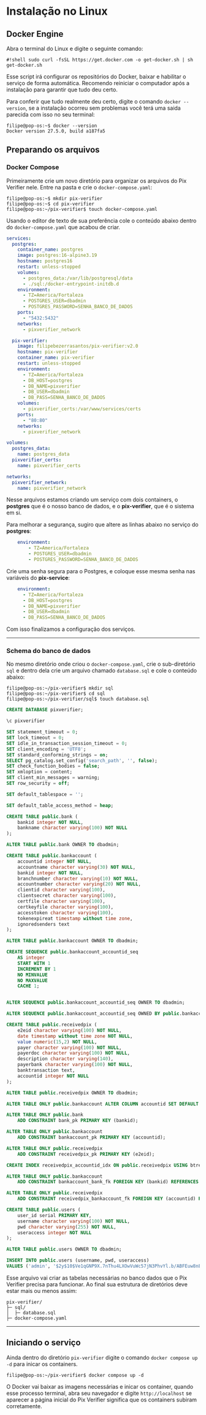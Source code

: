 # **Instalação no Linux**

## **Docker Engine**

Abra o terminal do Linux e digite o seguinte comando:

`#!shell sudo curl -fsSL https://get.docker.com -o get-docker.sh | sh get-docker.sh`

Esse script irá configurar os repositórios do Docker, baixar e habilitar o serviço de forma automática. Recomendo reiniciar o computador após a instalação para garantir que tudo deu certo.

Para conferir que tudo realmente deu certo, digite o comando `docker --version`, se a instalação ocorreu sem problemas você terá uma saida parecida com isso no seu terminal:

``` console title="Terminal Linux"
filipe@pop-os:~$ docker --version
Docker version 27.5.0, build a187fa5
```

## **Preparando os arquivos**

### **Docker Compose**

Primeiramente crie um novo diretório para organizar os arquivos do Pix Verifier nele. Entre na pasta e crie o `docker-compose.yaml`:

``` console title="Terminal Linux"
filipe@pop-os:~$ mkdir pix-verifier
filipe@pop-os:~$ cd pix-verifier
filipe@pop-os:~/pix-verifier$ touch docker-compose.yaml
```
Usando o editor de texto de sua preferência cole o conteúdo abaixo dentro do `docker-compose.yaml` que acabou de criar.

``` yaml title="docker-compose.yaml" linenums="1"
services:
  postgres:
    container_name: postgres
    image: postgres:16-alpine3.19
    hostname: postgres16
    restart: unless-stopped
    volumes:
      - postgres_data:/var/lib/postgresql/data
      - ./sql:/docker-entrypoint-initdb.d
    environment:
      - TZ=America/Fortaleza
      - POSTGRES_USER=dbadmin
      - POSTGRES_PASSWORD=SENHA_BANCO_DE_DADOS
    ports:
      - "5432:5432"
    networks:
      - pixverifier_network

  pix-verifier:
    image: filipebezerrasantos/pix-verifier:v2.0
    hostname: pix-verifier
    container_name: pix-verifier
    restart: unless-stopped
    environment:
      - TZ=America/Fortaleza
      - DB_HOST=postgres
      - DB_NAME=pixverifier
      - DB_USER=dbadmin
      - DB_PASS=SENHA_BANCO_DE_DADOS
    volumes:
      - pixverifier_certs:/var/www/services/certs
    ports:
      - "80:80"
    networks:
      - pixverifier_network

volumes:
  postgres_data:
    name: postgres_data
  pixverifier_certs:
    name: pixverifier_certs

networks:
  pixverifier_network:
    name: pixverifier_network
```

Nesse arquivos estamos criando um serviço com dois containers, o **postgres** que é o nosso banco de dados, e o **pix-verifier**, que é o sistema em si.

Para melhorar a segurança, sugiro que altere as linhas abaixo no serviço do **postgres**:

``` yaml title="docker-compose.yaml >> postgres" linenums="10" hl_lines="4"
    environment:
        - TZ=America/Fortaleza
        - POSTGRES_USER=dbadmin
        - POSTGRES_PASSWORD=SENHA_BANCO_DE_DADOS
```

Crie uma senha segura para o Postgres, e coloque esse mesma senha nas variáveis do **pix-service**:

``` yaml title="docker-compose.yaml >> pix-service" linenums="24" hl_lines="6"
    environment:
      - TZ=America/Fortaleza
      - DB_HOST=postgres
      - DB_NAME=pixverifier
      - DB_USER=dbadmin
      - DB_PASS=SENHA_BANCO_DE_DADOS
```

Com isso finalizamos a configuração dos serviços.

---

### **Schema do banco de dados**

No mesmo diretório onde criou o `docker-compose.yaml`, crie o sub-diretório `sql` e dentro dela crie um arquivo chamado `database.sql` e cole o conteúdo abaixo:

``` console title="Terminal Linux"
filipe@pop-os:~/pix-verifier$ mkdir sql
filipe@pop-os:~/pix-verifier$ cd sql
filipe@pop-os:~/pix-verifier/sql$ touch database.sql
```

``` sql title="database.sql" linenums="1"
CREATE DATABASE pixverifier;

\c pixverifier

SET statement_timeout = 0;
SET lock_timeout = 0;
SET idle_in_transaction_session_timeout = 0;
SET client_encoding = 'UTF8';
SET standard_conforming_strings = on;
SELECT pg_catalog.set_config('search_path', '', false);
SET check_function_bodies = false;
SET xmloption = content;
SET client_min_messages = warning;
SET row_security = off;

SET default_tablespace = '';

SET default_table_access_method = heap;

CREATE TABLE public.bank (
    bankid integer NOT NULL,
    bankname character varying(100) NOT NULL
);

ALTER TABLE public.bank OWNER TO dbadmin;

CREATE TABLE public.bankaccount (
    accountid integer NOT NULL,
    accountname character varying(30) NOT NULL,
    bankid integer NOT NULL,
    branchnumber character varying(10) NOT NULL,
    accountnumber character varying(20) NOT NULL,
    clientid character varying(100),
    clientsecret character varying(100),
    certfile character varying(100),
    certkeyfile character varying(100),
    accesstoken character varying(100),
    tokenexpireat timestamp without time zone,
    ignoredsenders text
);

ALTER TABLE public.bankaccount OWNER TO dbadmin;

CREATE SEQUENCE public.bankaccount_accountid_seq
    AS integer
    START WITH 1
    INCREMENT BY 1
    NO MINVALUE
    NO MAXVALUE
    CACHE 1;


ALTER SEQUENCE public.bankaccount_accountid_seq OWNER TO dbadmin;

ALTER SEQUENCE public.bankaccount_accountid_seq OWNED BY public.bankaccount.accountid;

CREATE TABLE public.receivedpix (
    e2eid character varying(100) NOT NULL,
    date timestamp without time zone NOT NULL,
    value numeric(15,2) NOT NULL,
    payer character varying(100) NOT NULL,
    payerdoc character varying(100) NOT NULL,
    description character varying(140),
    payerbank character varying(100) NOT NULL,
    banktransaction text,
    accountid integer NOT NULL
);

ALTER TABLE public.receivedpix OWNER TO dbadmin;

ALTER TABLE ONLY public.bankaccount ALTER COLUMN accountid SET DEFAULT nextval('public.bankaccount_accountid_seq'::regclass);

ALTER TABLE ONLY public.bank
    ADD CONSTRAINT bank_pk PRIMARY KEY (bankid);

ALTER TABLE ONLY public.bankaccount
    ADD CONSTRAINT bankaccount_pk PRIMARY KEY (accountid);

ALTER TABLE ONLY public.receivedpix
    ADD CONSTRAINT receivedpix_pk PRIMARY KEY (e2eid);

CREATE INDEX receivedpix_accountid_idx ON public.receivedpix USING btree (accountid);

ALTER TABLE ONLY public.bankaccount
    ADD CONSTRAINT bankaccount_bank_fk FOREIGN KEY (bankid) REFERENCES public.bank(bankid) ON UPDATE CASCADE ON DELETE CASCADE;

ALTER TABLE ONLY public.receivedpix
    ADD CONSTRAINT receivedpix_bankaccount_fk FOREIGN KEY (accountid) REFERENCES public.bankaccount(accountid) ON UPDATE CASCADE ON DELETE CASCADE;

CREATE TABLE public.users (
    user_id serial PRIMARY KEY,
    username character varying(100) NOT NULL,
    pwd character varying(255) NOT NULL,
    useraccess integer NOT NULL
);

ALTER TABLE public.users OWNER TO dbadmin;

INSERT INTO public.users (username, pwd, useraccess) 
VALUES ('admin', '$2y$10$Ve1qGNP9X.7nThu4LXOwVuWc57jN3PhvYl.b/ABFEuw8nE3LPSDVe', 2);

```

Esse arquivo vai criar as tabelas necessárias no banco dados que o Pix Verifier precisa para funcionar. Ao final sua estrutura de diretórios deve estar mais ou menos assim:

```
pix-verifier/
├─ sql/
│  ├─ database.sql
├─ docker-compose.yaml
```

---

## **Iniciando o serviço**

Ainda dentro do diretório `pix-verifier` digite o comando `docker compose up -d` para inicar os containers.

``` console title="Terminal Linux"
filipe@pop-os:~/pix-verifier$ docker compose up -d
```

O Docker vai baixar as imagens necessárias e inicar os container, quando esse processo terminal, abra seu navegador e digite `http://localhost` se aparecer a página inicial do Pix Verifier significa que os containers subiram corretamente.